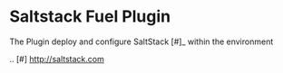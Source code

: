 Saltstack Fuel Plugin
=====================

The Plugin deploy and configure SaltStack [#]_  within the environment


.. [#] http://saltstack.com

